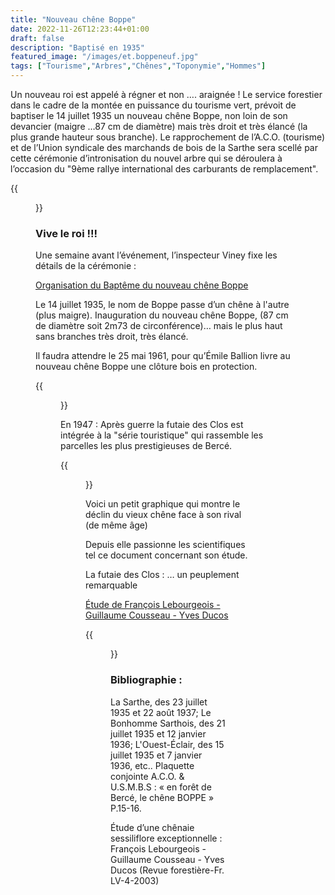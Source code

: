```yaml
---
title: "Nouveau chêne Boppe"
date: 2022-11-26T12:23:44+01:00
draft: false
description: "Baptisé en 1935"
featured_image: "/images/et.boppeneuf.jpg"
tags: ["Tourisme","Arbres","Chênes","Toponymie","Hommes"]
---
```



Un nouveau roi est appelé à régner et non …. araignée !
Le service forestier dans le cadre de la montée en
puissance du tourisme vert, prévoit de baptiser 
le 14 juillet 1935 un nouveau chêne Boppe, non loin
de son devancier (maigre …87 cm de diamètre) mais très
droit et très élancé (la plus grande hauteur sous branche).
Le rapprochement de l’A.C.O. (tourisme) et de
l’Union syndicale des marchands de bois de la Sarthe
sera scellé par cette cérémonie d’intronisation du nouvel
arbre qui se déroulera à l’occasion du "9ème rallye 
international des carburants de remplacement". 

{{<figure src="/images/articles/086b3.jpg" title="Le nouveau chêne Boppe">}}


### Vive le roi !!!
  
Une semaine avant l’événement, l’inspecteur Viney 
  fixe les détails de la cérémonie :
  
  [Organisation du Baptême du nouveau chêne Boppe](/articles/pdf/notedeviney80735.pdf) 
  
Le 14 juillet 1935, le nom de Boppe passe d’un chêne à l'autre (plus maigre).
Inauguration du nouveau chêne Boppe, (87 cm de diamètre soit 2m73 de circonférence)… 
  mais le plus haut sans branches très droit, très élancé. 
  
Il faudra attendre le 25 mai 1961, pour qu’Émile Ballion 
  livre au nouveau chêne Boppe une clôture bois en protection.

{{<figure src="/images/articles/oe19350715.jpg" title="Ouest-Éclair du 15 juillet 1935">}}
  
En 1947 : Après guerre la futaie des Clos est intégrée 
  à la "série touristique" qui rassemble les parcelles 
  les plus prestigieuses de Bercé.
 
{{<figure src="/images/articles/boppe20142.jpg" title="La croissance comparée des deux Boppe">}}
  
Voici un petit graphique qui montre le déclin du 
  vieux chêne face à son rival (de même âge)
  
  
Depuis elle passionne les scientifiques tel 
  ce document concernant son étude.
  
La futaie des Clos : … un peuplement remarquable 
  
  [Étude de François Lebourgeois - Guillaume Cousseau - Yves Ducos  ](/articles/pdf/etudechenaie.pdf) 

{{<figure src="/images/articles/boppe20141.jpg" title="Le nouveau chêne Boppe">}}

### Bibliographie :

La Sarthe, des 23 juillet 1935 et 22 août 1937;
Le Bonhomme Sarthois, des 21 juillet 1935 et 12 janvier 1936; 
L'Ouest-Éclair, des 15 juillet 1935 et 7 janvier 1936, etc..
Plaquette conjointe A.C.O. & U.S.M.B.S : « en forêt de Bercé, le chêne BOPPE » P.15-16.


Étude d’une chênaie sessiliflore exceptionnelle :
François Lebourgeois - Guillaume Cousseau - Yves Ducos (Revue forestière-Fr. LV-4-2003)
